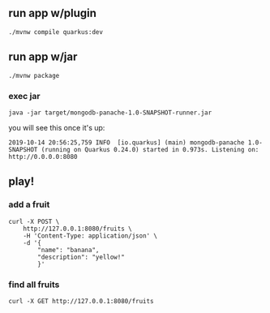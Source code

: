 
## run app w/plugin

    ./mvnw compile quarkus:dev


## run app w/jar

    ./mvnw package

### exec jar

    java -jar target/mongodb-panache-1.0-SNAPSHOT-runner.jar

you will see this once it's up:

    2019-10-14 20:56:25,759 INFO  [io.quarkus] (main) mongodb-panache 1.0-SNAPSHOT (running on Quarkus 0.24.0) started in 0.973s. Listening on: http://0.0.0.0:8080


## play!

### add a fruit

    curl -X POST \
        http://127.0.0.1:8080/fruits \
        -H 'Content-Type: application/json' \
        -d '{
            "name": "banana",
            "description": "yellow!"
            }'

### find all fruits
    
    curl -X GET http://127.0.0.1:8080/fruits

